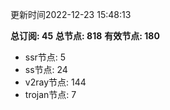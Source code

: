 更新时间2022-12-23 15:48:13

**总订阅: 45**
**总节点: 818**
**有效节点: 180**
- ssr节点: 5
- ss节点: 24
- v2ray节点: 144
- trojan节点: 7
